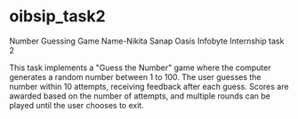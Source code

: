 # oibsip_task2
Number Guessing Game
Name-Nikita Sanap
Oasis Infobyte Internship task 2


This task implements a "Guess the Number" game where the computer generates a random number between 1 to 100. The user guesses the number within 10 attempts, receiving feedback after each guess. Scores are awarded based on the number of attempts, and multiple rounds can be played until the user chooses to exit. 
